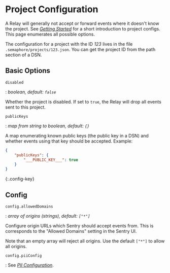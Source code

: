 # Project Configuration

A Relay will generally not accept or forward events where it doesn't know the project. See [_Getting Started_](quickstart.md) for a short introduction to project configs. This page enumerates all possible options.

The configuration for a project with the ID *123* lives in the file
`.semaphore/projects/123.json`. You can get the project ID from the path section
of a DSN.

## Basic Options

`disabled`

: *boolean, default: `false`*

  Whether the project is disabled. If set to `true`, the Relay will drop all
  events sent to this project.

`publicKeys` 

: *map from string to boolean, default: `{}`*

  A map enumerating known public keys (the public key in a DSN) and whether
  events using that key should be accepted. Example:

  ```json
  {
      "publicKeys": {
          "___PUBLIC_KEY___": true
      }
  }
  ```

{:.config-key}
## Config

`config.allowedDomains`

: *array of origins (strings), default: `["*"]`*

  Configure origin URLs which Sentry should accept events from. This is
  corresponds to the "Allowed Domains" setting in the Sentry UI.
  
  Note that an empty array will reject all origins. Use the default `["*"]` to
  allow all origins.

`config.piiConfig`

: See [_PII Configuration_](pii-config/index.md).
